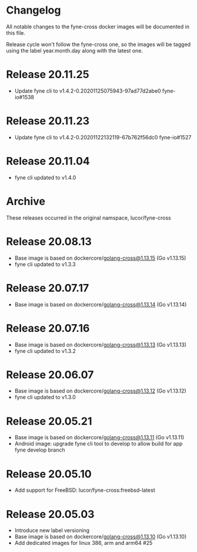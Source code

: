# Changelog

All notable changes to the fyne-cross docker images will be documented in this file.

Release cycle won't follow the fyne-cross one, so the images will be tagged using the label
year.month.day along with the latest one.

# Release 20.11.25
- Update fyne cli to v1.4.2-0.20201125075943-97ad77d2abe0 fyne-io#1538

# Release 20.11.23
- Update fyne cli to v1.4.2-0.20201122132119-67b762f56dc0 fyne-io#1527

# Release 20.11.04
- fyne cli updated to v1.4.0

# Archive

These releases occurred in the original namspace, lucor/fyne-cross

# Release 20.08.13
- Base image is based on dockercore/golang-cross@1.13.15 (Go v1.13.15)
- fyne cli updated to v1.3.3

# Release 20.07.17
- Base image is based on dockercore/golang-cross@1.13.14 (Go v1.13.14)

# Release 20.07.16
- Base image is based on dockercore/golang-cross@1.13.13 (Go v1.13.13)
- fyne cli updated to v1.3.2

# Release 20.06.07
- Base image is based on dockercore/golang-cross@1.13.12 (Go v1.13.12)
- fyne cli updated to v1.3.0

# Release 20.05.21
- Base image is based on dockercore/golang-cross@1.13.11 (Go v1.13.11)
- Android image: upgrade fyne cli tool to develop to allow build for app fyne
  develop branch

# Release 20.05.10
- Add support for FreeBSD: lucor/fyne-cross:freebsd-latest

# Release 20.05.03
- Introduce new label versioning
- Base image is based on dockercore/golang-cross@1.13.10 (Go v1.13.10)
- Add dedicated images for linux 386, arm and arm64 #25
